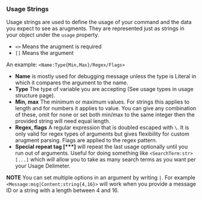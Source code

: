 ### Usage Strings
Usage strings are used to define the usage of your command and the data you expect to see as arugments. They are represented just as strings in your object under the `usage` property.

- `<>` Means the arugment is required
- `[]` Means the argument

An example: `<Name:Type{Min,Max}/Regex/Flags>`

- **Name** is mostly used for debugging message unless the type is Literal in which it compares the argument to the name.
- **Type** The type of variable you are accepting (See usage types in usage structure page).
- **Min, max** The minimum or maximum values. For strings this applies to length and for numbers it applies to value. You can give any combination of these, omit for none or set both min/max to the same integer then the provided string will need equal length.
- **Regex, flags** A regular expression that is doubled escaped with `\`. It is only valid for regex types of arguments but gives flexibility for custom arugment parsing. Flags are applied to the regex pattern.
- **Special repeat tag [\*\*\*]** will repeat the last usage optionally until you run out of arguments. Useful for doing something like `<SearchTerm:str> [...]` which will allow you to take as many search terms as you want per your Usage Delimeter.

**NOTE**
You can set multiple options in an argument by writing `|`. For example `<Message:msg|Content:string{4,16}>` will work when you provide a message ID or a string with a length between 4 and 16.
